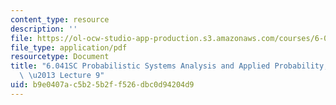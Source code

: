 ```yaml
---
content_type: resource
description: ''
file: https://ol-ocw-studio-app-production.s3.amazonaws.com/courses/6-041sc-probabilistic-systems-analysis-and-applied-probability-fall-2013/b9e0407ac5b25b2ff526dbc0d94204d9_MIT6_041SCF13_lec09_300k.pdf
file_type: application/pdf
resourcetype: Document
title: "6.041SC Probabilistic Systems Analysis and Applied Probability, Fall 2013Transcript\
  \ \u2013 Lecture 9"
uid: b9e0407a-c5b2-5b2f-f526-dbc0d94204d9
---
```

